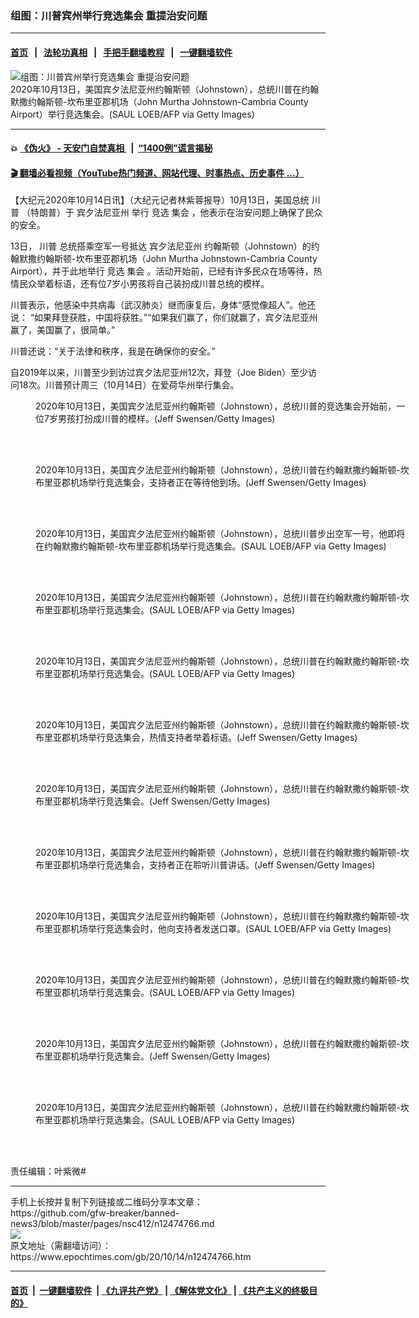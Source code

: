 ### 组图：川普宾州举行竞选集会 重提治安问题
------------------------

#### [首页](https://github.com/gfw-breaker/banned-news3/blob/master/README.md) &nbsp;&nbsp;|&nbsp;&nbsp; [法轮功真相](https://github.com/begood0513/basic/blob/master/README.md)  &nbsp;&nbsp;|&nbsp;&nbsp; [手把手翻墙教程](https://github.com/gfw-breaker/guides/wiki)  &nbsp;&nbsp;|&nbsp;&nbsp; [一键翻墙软件](https://github.com/gfw-breaker/nogfw/blob/master/README.md)  



<div><img alt="组图：川普宾州举行竞选集会 重提治安问题" class="attachment-djy_600_400 size-djy_600_400 wp-post-image" src="https://i.epochtimes.com/assets/uploads/2020/10/GettyImages-1229055732-600x400.jpg"/>
<div class="caption">
 2020年10月13日，美国宾夕法尼亚州约翰斯顿（Johnstown），总统川普在约翰默撒约翰斯顿-坎布里亚郡机场（John Murtha Johnstown-Cambria County Airport）举行竞选集会。(SAUL LOEB/AFP via Getty Images)
</div></div><hr/>

#### 💥 [《伪火》 - 天安门自焚真相 ](http://158.247.195.190:10000/videos/blog/weihuo.html)&nbsp; |&nbsp; [“1400例”谎言揭秘  ](http://158.247.195.190:10000/videos/blog/jiexi1400.html)

#### [ 🎬  翻墙必看视频（YouTube热门频道、网站代理、时事热点、历史事件 ...）](https://github.com/gfw-breaker/links/blob/master/banned.md)

<div><p>
 【大纪元2020年10月14日讯】（大纪元记者林紫蓉报导）10月13日，美国总统
 <ok href="https://www.epochtimes.com/gb/tag/%E5%B7%9D%E6%99%AE.html">
  川普
 </ok>
 （特朗普）于
 <ok href="https://www.epochtimes.com/gb/tag/%E5%AE%BE%E5%A4%95%E6%B3%95%E5%B0%BC%E4%BA%9A%E5%B7%9E.html">
  宾夕法尼亚州
 </ok>
 举行
 <ok href="https://www.epochtimes.com/gb/tag/%E7%AB%9E%E9%80%89.html">
  竞选
 </ok>
 <ok href="https://www.epochtimes.com/gb/tag/%E9%9B%86%E4%BC%9A.html">
  集会
 </ok>
 ，他表示在治安问题上确保了民众的安全。
</p>
<p>
 13日，
 <ok href="https://www.epochtimes.com/gb/tag/%E5%B7%9D%E6%99%AE.html">
  川普
 </ok>
 总统搭乘空军一号抵达
 <ok href="https://www.epochtimes.com/gb/tag/%E5%AE%BE%E5%A4%95%E6%B3%95%E5%B0%BC%E4%BA%9A%E5%B7%9E.html">
  宾夕法尼亚州
 </ok>
 约翰斯顿（Johnstown）的约翰默撒约翰斯顿-坎布里亚郡机场（John Murtha Johnstown-Cambria County Airport），并于此地举行
 <ok href="https://www.epochtimes.com/gb/tag/%E7%AB%9E%E9%80%89.html">
  竞选
 </ok>
 <ok href="https://www.epochtimes.com/gb/tag/%E9%9B%86%E4%BC%9A.html">
  集会
 </ok>
 。活动开始前，已经有许多民众在场等待，热情民众举着标语，还有位7岁小男孩将自己装扮成川普总统的模样。
</p>
<p>
 川普表示，他感染中共病毒（武汉肺炎）继而康复后，身体“感觉像超人”。他还说： “如果拜登获胜，中国将获胜。”“如果我们赢了，你们就赢了，宾夕法尼亚州赢了，美国赢了，很简单。”
</p>
<p>
 川普还说：“关于法律和秩序，我是在确保你的安全。”
</p>
<p>
 自2019年以来，川普至少到访过宾夕法尼亚州12次，拜登（Joe Biden）至少访问18次。川普预计周三（10月14日）在爱荷华州举行集会。
</p>
<figure class="wp-caption aligncenter" id="attachment_12474777" style="width: 600px">
 <ok href="https://i.epochtimes.com/assets/uploads/2020/10/GettyImages-1229055324.jpg">
  <img alt="" class="size-large wp-image-12474777" src="https://i.epochtimes.com/assets/uploads/2020/10/GettyImages-1229055324-600x399.jpg"/>
 </ok>
 <br/><figcaption class="wp-caption-text">
  2020年10月13日，美国宾夕法尼亚州约翰斯顿（Johnstown），总统川普的竞选集会开始前，一位7岁男孩打扮成川普的模样。(Jeff Swensen/Getty Images)
 </figcaption><br/>
</figure><br/>
<figure class="wp-caption aligncenter" id="attachment_12474782" style="width: 600px">
 <ok href="https://i.epochtimes.com/assets/uploads/2020/10/GettyImages-1229055821.jpg">
  <img alt="" class="size-large wp-image-12474782" src="https://i.epochtimes.com/assets/uploads/2020/10/GettyImages-1229055821-600x400.jpg"/>
 </ok>
 <br/><figcaption class="wp-caption-text">
  2020年10月13日，美国宾夕法尼亚州约翰斯顿（Johnstown），总统川普在约翰默撒约翰斯顿-坎布里亚郡机场举行竞选集会，支持者正在等待他到场。(Jeff Swensen/Getty Images)
 </figcaption><br/>
</figure><br/>
<figure class="wp-caption aligncenter" id="attachment_12474783" style="width: 600px">
 <ok href="https://i.epochtimes.com/assets/uploads/2020/10/GettyImages-1229056280.jpg">
  <img alt="" class="size-large wp-image-12474783" src="https://i.epochtimes.com/assets/uploads/2020/10/GettyImages-1229056280-600x400.jpg"/>
 </ok>
 <br/><figcaption class="wp-caption-text">
  2020年10月13日，美国宾夕法尼亚州约翰斯顿（Johnstown），总统川普步出空军一号，他即将在约翰默撒约翰斯顿-坎布里亚郡机场举行竞选集会。(SAUL LOEB/AFP via Getty Images)
 </figcaption><br/>
</figure><br/>
<figure class="wp-caption aligncenter" id="attachment_12474785" style="width: 600px">
 <ok href="https://i.epochtimes.com/assets/uploads/2020/10/GettyImages-1229057123.jpg">
  <img alt="" class="size-large wp-image-12474785" src="https://i.epochtimes.com/assets/uploads/2020/10/GettyImages-1229057123-600x382.jpg"/>
 </ok>
 <br/><figcaption class="wp-caption-text">
  2020年10月13日，美国宾夕法尼亚州约翰斯顿（Johnstown），总统川普在约翰默撒约翰斯顿-坎布里亚郡机场举行竞选集会。(SAUL LOEB/AFP via Getty Images)
 </figcaption><br/>
</figure><br/>
<figure class="wp-caption aligncenter" id="attachment_12474786" style="width: 600px">
 <ok href="https://i.epochtimes.com/assets/uploads/2020/10/GettyImages-1229055900.jpg">
  <img alt="" class="size-large wp-image-12474786" src="https://i.epochtimes.com/assets/uploads/2020/10/GettyImages-1229055900-600x399.jpg"/>
 </ok>
 <br/><figcaption class="wp-caption-text">
  2020年10月13日，美国宾夕法尼亚州约翰斯顿（Johnstown），总统川普在约翰默撒约翰斯顿-坎布里亚郡机场举行竞选集会。(SAUL LOEB/AFP via Getty Images)
 </figcaption><br/>
</figure><br/>
<figure class="wp-caption aligncenter" id="attachment_12474788" style="width: 600px">
 <ok href="https://i.epochtimes.com/assets/uploads/2020/10/GettyImages-1229056019.jpg">
  <img alt="" class="size-large wp-image-12474788" src="https://i.epochtimes.com/assets/uploads/2020/10/GettyImages-1229056019-600x334.jpg"/>
 </ok>
 <br/><figcaption class="wp-caption-text">
  2020年10月13日，美国宾夕法尼亚州约翰斯顿（Johnstown），总统川普在约翰默撒约翰斯顿-坎布里亚郡机场举行竞选集会，热情支持者举着标语。(Jeff Swensen/Getty Images)
 </figcaption><br/>
</figure><br/>
<figure class="wp-caption aligncenter" id="attachment_12474791" style="width: 600px">
 <ok href="https://i.epochtimes.com/assets/uploads/2020/10/GettyImages-1229056080.jpg">
  <img alt="" class="size-large wp-image-12474791" src="https://i.epochtimes.com/assets/uploads/2020/10/GettyImages-1229056080-600x400.jpg"/>
 </ok>
 <br/><figcaption class="wp-caption-text">
  2020年10月13日，美国宾夕法尼亚州约翰斯顿（Johnstown），总统川普在约翰默撒约翰斯顿-坎布里亚郡机场举行竞选集会。(Jeff Swensen/Getty Images)
 </figcaption><br/>
</figure><br/>
<figure class="wp-caption aligncenter" id="attachment_12474793" style="width: 600px">
 <ok href="https://i.epochtimes.com/assets/uploads/2020/10/GettyImages-1229056231.jpg">
  <img alt="" class="size-large wp-image-12474793" src="https://i.epochtimes.com/assets/uploads/2020/10/GettyImages-1229056231-600x323.jpg"/>
 </ok>
 <br/><figcaption class="wp-caption-text">
  2020年10月13日，美国宾夕法尼亚州约翰斯顿（Johnstown），总统川普在约翰默撒约翰斯顿-坎布里亚郡机场举行竞选集会，支持者正在聆听川普讲话。(Jeff Swensen/Getty Images)
 </figcaption><br/>
</figure><br/>
<figure class="wp-caption aligncenter" id="attachment_12474795" style="width: 600px">
 <ok href="https://i.epochtimes.com/assets/uploads/2020/10/GettyImages-1229056262.jpg">
  <img alt="" class="size-large wp-image-12474795" src="https://i.epochtimes.com/assets/uploads/2020/10/GettyImages-1229056262-600x400.jpg"/>
 </ok>
 <br/><figcaption class="wp-caption-text">
  2020年10月13日，美国宾夕法尼亚州约翰斯顿（Johnstown），总统川普在约翰默撒约翰斯顿-坎布里亚郡机场举行竞选集会时，他向支持者发送口罩。(SAUL LOEB/AFP via Getty Images)
 </figcaption><br/>
</figure><br/>
<figure class="wp-caption aligncenter" id="attachment_12474801" style="width: 600px">
 <ok href="https://i.epochtimes.com/assets/uploads/2020/10/GettyImages-1229056342.jpg">
  <img alt="" class="size-large wp-image-12474801" src="https://i.epochtimes.com/assets/uploads/2020/10/GettyImages-1229056342-600x400.jpg"/>
 </ok>
 <br/><figcaption class="wp-caption-text">
  2020年10月13日，美国宾夕法尼亚州约翰斯顿（Johnstown），总统川普在约翰默撒约翰斯顿-坎布里亚郡机场举行竞选集会。(SAUL LOEB/AFP via Getty Images)
 </figcaption><br/>
</figure><br/>
<figure class="wp-caption aligncenter" id="attachment_12474803" style="width: 600px">
 <ok href="https://i.epochtimes.com/assets/uploads/2020/10/GettyImages-1229056367.jpg">
  <img alt="" class="size-large wp-image-12474803" src="https://i.epochtimes.com/assets/uploads/2020/10/GettyImages-1229056367-600x352.jpg"/>
 </ok>
 <br/><figcaption class="wp-caption-text">
  2020年10月13日，美国宾夕法尼亚州约翰斯顿（Johnstown），总统川普在约翰默撒约翰斯顿-坎布里亚郡机场举行竞选集会。(Jeff Swensen/Getty Images)
 </figcaption><br/>
</figure><br/>
<figure class="wp-caption aligncenter" id="attachment_12474804" style="width: 600px">
 <ok href="https://i.epochtimes.com/assets/uploads/2020/10/GettyImages-1229056861.jpg">
  <img alt="" class="size-large wp-image-12474804" src="https://i.epochtimes.com/assets/uploads/2020/10/GettyImages-1229056861-600x407.jpg"/>
 </ok>
 <br/><figcaption class="wp-caption-text">
  2020年10月13日，美国宾夕法尼亚州约翰斯顿（Johnstown），总统川普在约翰默撒约翰斯顿-坎布里亚郡机场举行竞选集会。(SAUL LOEB/AFP via Getty Images)
 </figcaption><br/>
</figure><br/>
<p>
 责任编辑：叶紫微#
</p>
</div>
<hr/>
手机上长按并复制下列链接或二维码分享本文章：<br/>
https://github.com/gfw-breaker/banned-news3/blob/master/pages/nsc412/n12474766.md <br/>
<a href='https://github.com/gfw-breaker/banned-news3/blob/master/pages/nsc412/n12474766.md'><img src='https://github.com/gfw-breaker/banned-news3/blob/master/pages/nsc412/n12474766.md.png'/></a> <br/>
原文地址（需翻墙访问）：https://www.epochtimes.com/gb/20/10/14/n12474766.htm


------------------------
#### [首页](https://github.com/gfw-breaker/banned-news3/blob/master/README.md) &nbsp;|&nbsp; [一键翻墙软件](https://github.com/gfw-breaker/nogfw/blob/master/README.md) &nbsp;| [《九评共产党》](https://github.com/gfw-breaker/9ping.md/blob/master/README.md#九评之一评共产党是什么) | [《解体党文化》](https://github.com/gfw-breaker/jtdwh.md/blob/master/README.md) | [《共产主义的终极目的》](https://github.com/gfw-breaker/gczydzjmd.md/blob/master/README.md)


<img src='http://gfw-breaker.win/banned-news3/pages/nsc412/n12474766.md' width='0px' height='0px'/>